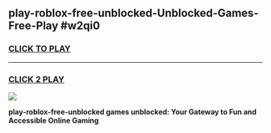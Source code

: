 
## play-roblox-free-unblocked-Unblocked-Games-Free-Play #w2qi0
<h3>
<a href="https://us.freeplayer.one?title=play-roblox-free-unblocked&ref=9M">CLICK TO PLAY</a></h3>
<hr>

<h3>
<a href="https://us.freeplayer.one?title=play-roblox-free-unblocked&ref=9M">CLICK 2 PLAY</a>
  
</h3>

<a href="https://us.freeplayer.one?title=play-roblox-free-unblocked&ref=9M"><img src="https://clearcache.store/games.png"></a>


**play-roblox-free-unblocked games unblocked: Your Gateway to Fun and Accessible Online Gaming**
